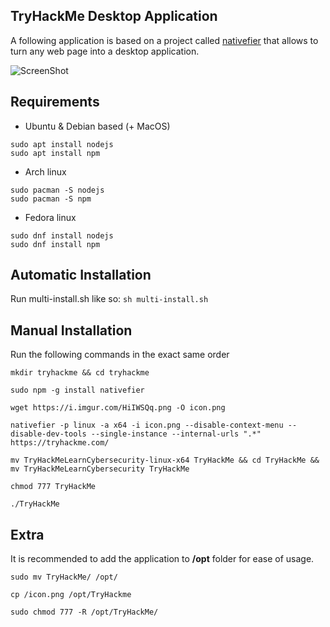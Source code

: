 ## TryHackMe Desktop Application
A following application is based on a project called [nativefier](https://github.com/jiahaog/Nativefier) that allows to turn any web page into a desktop application.

![ScreenShot](https://i.imgur.com/QXLXiZp.png)

## Requirements

- Ubuntu & Debian based (+ MacOS)
```
sudo apt install nodejs
sudo apt install npm
```
- Arch linux
```
sudo pacman -S nodejs
sudo pacman -S npm
```
- Fedora linux
```
sudo dnf install nodejs
sudo dnf install npm
```

## Automatic Installation 
Run multi-install.sh like so:
`sh multi-install.sh`

## Manual Installation
Run the following commands in the exact same order
```
mkdir tryhackme && cd tryhackme

sudo npm -g install nativefier

wget https://i.imgur.com/HiIWSQq.png -O icon.png

nativefier -p linux -a x64 -i icon.png --disable-context-menu --disable-dev-tools --single-instance --internal-urls ".*" https://tryhackme.com/

mv TryHackMeLearnCybersecurity-linux-x64 TryHackMe && cd TryHackMe && mv TryHackMeLearnCybersecurity TryHackMe 

chmod 777 TryHackMe

./TryHackMe
```

## Extra
It is recommended to add the application to **/opt** folder for ease of usage.
```
sudo mv TryHackMe/ /opt/

cp /icon.png /opt/TryHackme

sudo chmod 777 -R /opt/TryHackMe/
```
